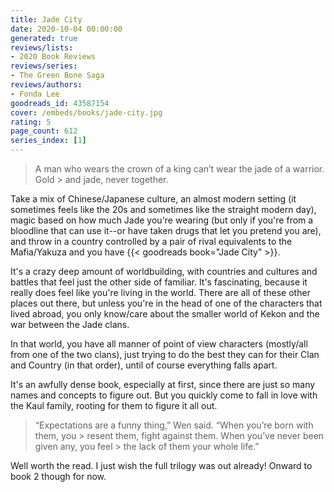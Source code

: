```yaml
---
title: Jade City
date: 2020-10-04 00:00:00
generated: true
reviews/lists:
- 2020 Book Reviews
reviews/series:
- The Green Bone Saga
reviews/authors:
- Fonda Lee
goodreads_id: 43587154
cover: /embeds/books/jade-city.jpg
rating: 5
page_count: 612
series_index: [1]
---
```

> A man who wears the crown of a king can’t wear the jade of a warrior. Gold > and jade, never together.

Take a mix of Chinese/Japanese culture, an almost modern setting (it sometimes feels like the 20s and sometimes like the straight modern day), magic based on how much Jade you're wearing (but only if you're from a bloodline that can use it--or have taken drugs that let you pretend you are), and throw in a country controlled by a pair of rival equivalents to the Mafia/Yakuza and you have {{< goodreads book="Jade City" >}}.  

<!--more-->

It's a crazy deep amount of worldbuilding, with countries and cultures and battles that feel just the other side of familiar. It's fascinating, because it really does feel like you're living in the world. There are all of these other places out there, but unless you're in the head of one of the characters that lived abroad, you only know/care about the smaller world of Kekon and the war between the Jade clans.  

In that world, you have all manner of point of view characters (mostly/all from one of the two clans), just trying to do the best they can for their Clan and Country (in that order), until of course everything falls apart.  

It's an awfully dense book, especially at first, since there are just so many names and concepts to figure out. But you quickly come to fall in love with the Kaul family, rooting for them to figure it all out.  

> “Expectations are a funny thing,” Wen said. “When you’re born with them, you > resent them, fight against them. When you’ve never been given any, you feel > the lack of them your whole life.”

Well worth the read. I just wish the full trilogy was out already! Onward to book 2 though for now.